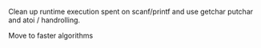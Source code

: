 Clean up runtime execution spent on scanf/printf and use getchar putchar and atoi / handrolling.

Move to faster algorithms
